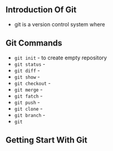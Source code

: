 ## Introduction Of Git
  - git is a version control system where 
## Git Commands
  - `git init` - to create empty repository
  - `git status` - 
  - `git diff` -
  - `git show` -
  - `git checkout` -
  - `git merge` -
  - `git fatch` -
  - `git push` -
  - `git clone` -
  - `git branch` -
  - `git `


## Getting Start With Git
